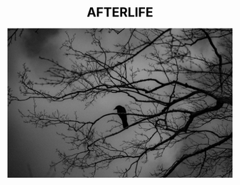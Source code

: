 <a href="https://afterlife-art.vercel.app" style="
text-decoration: none; 
color: black;
"><h1 style="text-align: center;">AFTERLIFE</h1></a>
[![alt text](cover-afterlife.jpg)](https://afterlife-art.vercel.app)